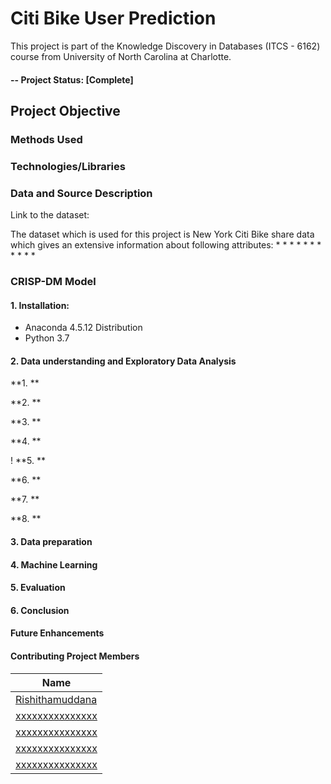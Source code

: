 # Citi Bike User Prediction
This project is part of the Knowledge Discovery in Databases (ITCS - 6162) course from University of North Carolina at Charlotte.

#### -- Project Status: [Complete]

## Project Objective

### Methods Used  

### Technologies/Libraries


### Data and Source Description 
Link to the dataset: 

The dataset which is used for this project is New York Citi Bike share data which gives an extensive information about following attributes:
*
* 
* 
* 
* 
* 
* 
* 
* 
* 
* 


### CRISP-DM Model

#### 1. Installation:
   - Anaconda 4.5.12 Distribution
   - Python 3.7
   
#### 2. Data understanding and Exploratory Data Analysis


**1. ** 



**2. **



**3. ** 



**4. **


!
**5. **



**6. **



**7. **



**8. **



#### 3. Data preparation



#### 4. Machine Learning



#### 5. Evaluation



#### 6. Conclusion 



#### Future Enhancements



#### Contributing Project Members


|Name     | 
|---------|
|[Rishithamuddana](https://github.com/Rishithamuddana)| 
|[xxxxxxxxxxxxxxx](https://github.com/xxxxxxxxxxxxxx) |    
|[xxxxxxxxxxxxxxx](https://github.com/xxxxxxxxxxxxxx) |    
|[xxxxxxxxxxxxxxx](https://github.com/xxxxxxxxxxxxxxx)|    
|[xxxxxxxxxxxxxxx](https://github.com/xxxxxxxxxxxxxx) |


